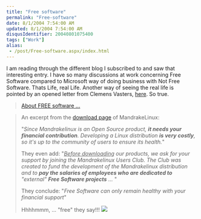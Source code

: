 ```yaml
---
title: "Free software"
permalink: "Free-software"
date: 8/1/2004 7:54:00 AM
updated: 8/1/2004 7:54:00 AM
disqusIdentifier: 20040801075400
tags: ["Work"]
alias:
 - /post/Free-software.aspx/index.html
---
```

I am reading through the different blog I subscribed to and saw that interesting entry. I have so many discussions at work concerning Free Software compared to Microsoft way of doing business with Not Free Software. Thats Life, real Life. Another way of seeing the real life is pointed by an opened letter from Clemens Vasters, [here](http://staff.newtelligence.net/clemensv/PermaLink.aspx?guid=8fe41294-a988-4c73-948a-1bfab622fcce). So true.

> [About FREE software ...](http://weblogs.asp.net/alainler/archive/2004/07/31/202619.aspx)
<!-- more -->
> 
> An excerpt from the [download page](http://www.mandrakelinux.com/en/ftp.php3) of MandrakeLinux:
> 
> "<em>Since Mandrakelinux is an Open Source product, <b>it needs your financial contribution</b>. Developing a Linux distribution <strong>is very costly</strong>, so it's up to the community of users to ensure its health.</em>"
> 
> They even add: "<em><u>Before downloading</u> our products, we ask for your support by joining the Mandrakelinux Users Club. The Club was created to fund the development of the Mandrakelinux distribution and to <strong>pay the salaries of employees who are dedicated to</strong> "external" <strong>Free Software projects</strong> ...</em> "
> 
> They conclude: "<em>Free Software can only remain healthy with your financial support</em>"
> 
> Hhhhmmm, ... "free" they say!!!
> ![](http://weblogs.asp.net/alainler/aggbug/202619.aspx)
